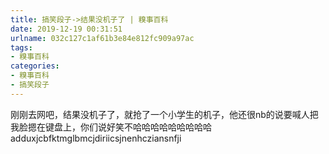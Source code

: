 ```yaml
---
title: 搞笑段子->结果没机子了 | 糗事百科
date: 2019-12-19 00:31:51
urlname: 032c127c1af61b3e84e812fc909a97ac
tags: 
- 糗事百科
categories:
- 糗事百科
- 搞笑段子
---
```

刚刚去网吧，结果没机子了，就抢了一个小学生的机子，他还很nb的说要喊人把我脸摁在键盘上，你们说好笑不哈哈哈哈哈哈哈哈哈adduxjcbfktmglbmcjdiriicsjnenhcziansnfji


